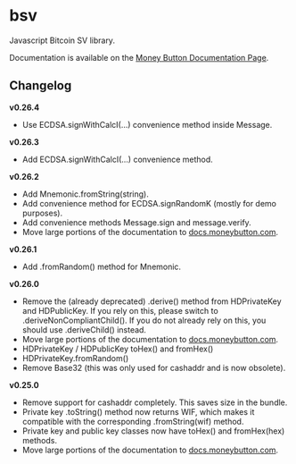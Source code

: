 bsv
===

Javascript Bitcoin SV library.

Documentation is available on the [Money Button Documentation Page](https://docs.moneybutton.com/docs/bsv-overview.html).

Changelog
---------

**v0.26.4**
* Use ECDSA.signWithCalcI(...) convenience method inside Message.

**v0.26.3**
* Add ECDSA.signWithCalcI(...) convenience method.

**v0.26.2**
* Add Mnemonic.fromString(string).
* Add convenience method for ECDSA.signRandomK (mostly for demo purposes).
* Add convenience methods Message.sign and message.verify.
* Move large portions of the documentation to [docs.moneybutton.com](https://docs.moneybutton.com).

**v0.26.1**
* Add .fromRandom() method for Mnemonic.

**v0.26.0**
* Remove the (already deprecated) .derive() method from HDPrivateKey and HDPublicKey. If you rely on this, please switch to .deriveNonCompliantChild(). If you do not already rely on this, you should use .deriveChild() instead.
* Move large portions of the documentation to [docs.moneybutton.com](https://docs.moneybutton.com).
* HDPrivateKey / HDPublicKey toHex() and fromHex()
* HDPrivateKey.fromRandom()
* Remove Base32 (this was only used for cashaddr and is now obsolete).

**v0.25.0**
* Remove support for cashaddr completely. This saves size in the bundle.
* Private key .toString() method now returns WIF, which makes it compatible with the corresponding .fromString(wif) method.
* Private key and public key classes now have toHex() and fromHex(hex) methods.
* Move large portions of the documentation to [docs.moneybutton.com](https://docs.moneybutton.com).
